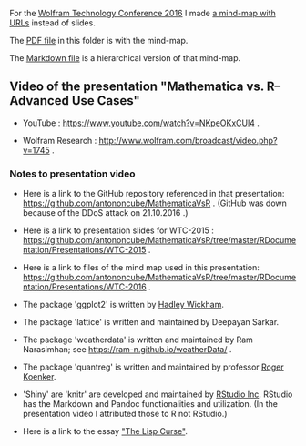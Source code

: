 For the
[Wolfram Technology Conference 2016](https://www.wolfram.com/events/technology-conference/2016/)
I made [a mind-map with URLs](https://github.com/antononcube/MathematicaVsR/blob/master/RDocumentation/Presentations/WTC-2016/WTC-2016-Antonov-Mathematica-vs-R-Advanced-use-cases-mind-map-with-links.pdf) instead of slides.

The [PDF file](https://github.com/antononcube/MathematicaVsR/raw/master/RDocumentation/Presentations/WTC-2016/WTC-2016-Antonov-Mathematica-vs-R-Advanced-use-cases-mind-map-with-links.pdf) in this folder is with the mind-map.

The [Markdown file](https://github.com/antononcube/MathematicaVsR/blob/master/RDocumentation/Presentations/WTC-2016/WTC-2016-Antonov-Mathematica-vs-R-Advanced-use-cases-mind-map-with-links.md) is a hierarchical version of that mind-map.

## Video of the presentation "Mathematica vs. R–Advanced Use Cases"

- YouTube : https://www.youtube.com/watch?v=NKpeOKxCUl4 .

- Wolfram Research : http://www.wolfram.com/broadcast/video.php?v=1745 .

### Notes to presentation video

- Here is a link to the GitHub repository referenced in that presentation: https://github.com/antononcube/MathematicaVsR . (GitHub was down because of the DDoS attack on 21.10.2016 .)

- Here is a link to presentation slides for WTC-2015 : https://github.com/antononcube/MathematicaVsR/tree/master/RDocumentation/Presentations/WTC-2015 .

- Here is a link to files of the mind map used in this presentation: https://github.com/antononcube/MathematicaVsR/tree/master/RDocumentation/Presentations/WTC-2016 .

- The package 'ggplot2' is written by [Hadley Wickham](https://en.wikipedia.org/wiki/Hadley_Wickham). 

- The package 'lattice' is written and maintained by Deepayan Sarkar.

- The package 'weatherdata' is written and maintained by Ram Narasimhan; see https://ram-n.github.io/weatherData/ .

- The package 'quantreg' is written and maintained by professor [Roger Koenker](https://en.wikipedia.org/wiki/Roger_Koenker).

- 'Shiny' are 'knitr' are developed and maintained by [RStudio Inc](https://en.wikipedia.org/wiki/RStudio). RStudio has the Markdown and Pandoc functionalities and utilization. (In the presentation video I attributed those to R not RStudio.)

- Here is a link to the essay ["The Lisp Curse"](http://winestockwebdesign.com/Essays/Lisp_Curse.html). 
